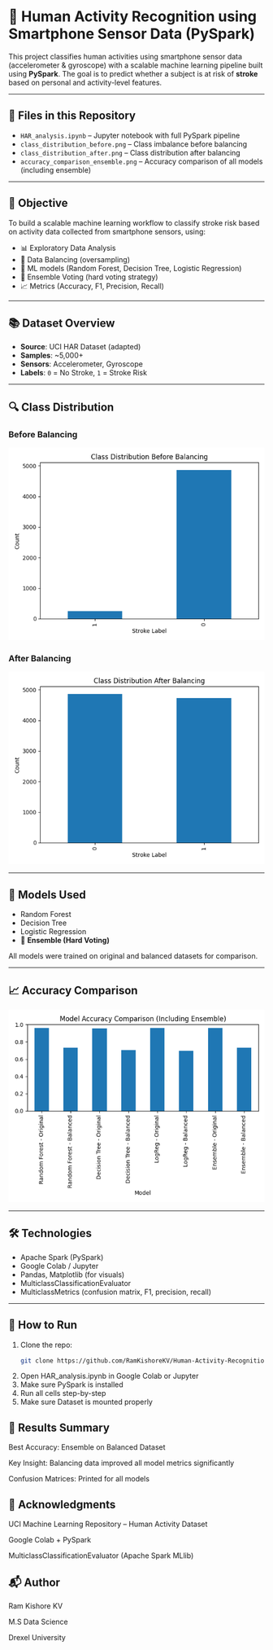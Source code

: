 # 📱 Human Activity Recognition using Smartphone Sensor Data (PySpark)

This project classifies human activities using smartphone sensor data (accelerometer & gyroscope) with a scalable machine learning pipeline built using **PySpark**. The goal is to predict whether a subject is at risk of **stroke** based on personal and activity-level features.

---

## 📂 Files in this Repository

- `HAR_analysis.ipynb` – Jupyter notebook with full PySpark pipeline
- `class_distribution_before.png` – Class imbalance before balancing
- `class_distribution_after.png` – Class distribution after balancing
- `accuracy_comparison_ensemble.png` – Accuracy comparison of all models (including ensemble)

---

## 🎯 Objective

To build a scalable machine learning workflow to classify stroke risk based on activity data collected from smartphone sensors, using:

- 📊 Exploratory Data Analysis
- 🔄 Data Balancing (oversampling)
- 🧠 ML models (Random Forest, Decision Tree, Logistic Regression)
- 🧠 Ensemble Voting (hard voting strategy)
- 📈 Metrics (Accuracy, F1, Precision, Recall)

---

## 📚 Dataset Overview

- **Source**: UCI HAR Dataset (adapted)
- **Samples**: ~5,000+
- **Sensors**: Accelerometer, Gyroscope
- **Labels**: `0` = No Stroke, `1` = Stroke Risk

---

## 🔍 Class Distribution

### Before Balancing
![Before Balancing](./class_distribution_before.png)

### After Balancing
![After Balancing](./class_distribution_after.png)

---

## 🧠 Models Used

- Random Forest
- Decision Tree
- Logistic Regression
- 🧠 **Ensemble (Hard Voting)**

All models were trained on original and balanced datasets for comparison.

---

## 📈 Accuracy Comparison

![Model Accuracy Comparison](./accuracy_comparison_ensemble.png)

---

## 🛠️ Technologies

- Apache Spark (PySpark)
- Google Colab / Jupyter
- Pandas, Matplotlib (for visuals)
- MulticlassClassificationEvaluator
- MulticlassMetrics (confusion matrix, F1, precision, recall)

---

## 🚀 How to Run

1. Clone the repo:
   ```bash
   git clone https://github.com/RamKishoreKV/Human-Activity-Recognition-PySpark.git

2. Open HAR_analysis.ipynb in Google Colab or Jupyter
3. Make sure PySpark is installed
4. Run all cells step-by-step
5. Make sure Dataset is mounted properly

## 📌 Results Summary
Best Accuracy: Ensemble on Balanced Dataset

Key Insight: Balancing data improved all model metrics significantly

Confusion Matrices: Printed for all models

## 🙌 Acknowledgments
UCI Machine Learning Repository – Human Activity Dataset

Google Colab + PySpark

MulticlassClassificationEvaluator (Apache Spark MLlib)

## 📬 Author
Ram Kishore KV

M.S Data Science

Drexel University





